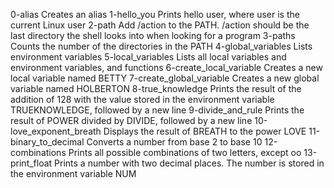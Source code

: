 0-alias 	Creates an alias
1-hello_you 	Prints hello user, where user is the current Linux user
2-path 	Add /action to the PATH. /action should be the last directory the shell looks into when looking for a program
3-paths 	Counts the number of the directories in the PATH
4-global_variables 	Lists environment variables
5-local_variables 	Lists all local variables and environment variables, and functions
6-create_local_variable 	Creates a new local variable named BETTY
7-create_global_variable 	Creates a new global variable named HOLBERTON
8-true_knowledge 	Prints the result of the addition of 128 with the value stored in the environment variable TRUEKNOWLEDGE, followed by a new line
9-divide_and_rule 	Prints the result of POWER divided by DIVIDE, followed by a new line
10-love_exponent_breath 	Displays the result of BREATH to the power LOVE
11-binary_to_decimal 	Converts a number from base 2 to base 10
12-combinations 	Prints all possible combinations of two letters, except oo
13-print_float 	Prints a number with two decimal places. The number is stored in the environment variable NUM

